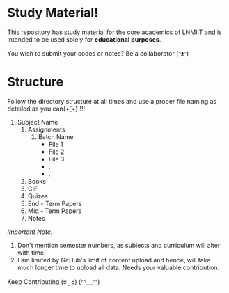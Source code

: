 # Study Material!
This repository has study material for the core academics of LNMIIT and is intended to be used solely for **educational purposes**.

You wish to submit your codes or notes?
Be a collaborator (ᵔᴥᵔ) 

# Structure
Follow the directory structure at all times and use a proper file naming as detailed as you can{•̃_•̃} !!!

1. Subject Name
   1. Assignments
      1. Batch Name
			* File 1
			* File 2
			* File 3
			* .
			* .
   2. Books
   3. CIF
   4. Quizes
   5. End - Term Papers
   6. Mid - Term Papers
   7. Notes

*Important Note:*
1. Don't mention semester numbers, as subjects and curriculum will alter with time.
2. I am limited by GitHub's limit of content upload and hence, will take much longer time to upload all data. Needs your valuable contribution.

Keep Contributing (ಠ‿ಠ) (◠﹏◠)
